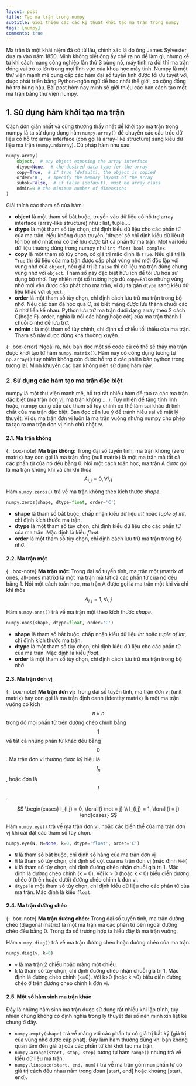 ```yaml
---
layout: post
title: Tạo ma trận trong numpy
subtitle: Giới thiệu các các kỹ thuật khởi tạo ma trận trong numpy
tags: [numpy]
comments: true
---
```


Ma trận là một khái niệm đã có từ lâu, chính xác là do ông James Sylvester đưa ra vào năm 1850. Mình không biết ông ấy chế ra nó để làm gì, nhưng kể từ khi cách mạng công nghiệp lần thứ 3 bùng nổ, máy tính ra đời thì ma trận đóng vai trò to lớn trong mọi lĩnh vực của khoa học máy tính. Numpy là một thứ viện mạnh mẽ cung cấp các hàm đại số tuyến tính được tối ưu tuyệt vời, được phát triển bằng Python-ngôn ngữ dễ học nhất thế giới, có cộng đồng hỗ trợ hùng hậu. Bài post hôm nay mình sẽ giới thiệu các bạn cách tạo một ma trận bằng thư viện numpy.

## 1. Sử dụng hàm khởi tạo ma trận

Cách đơn giản nhất và cũng thường thấy nhất để khởi tạo ma trận trong numpy là ta sử dụng dụng hàm `numpy.array()` để chuyển các cấu trúc dữ liệu có hỗ trợ array interface (còn gọi là array-like structure) sang kiểu dữ liệu ma trận (`numpy.ndarray`). Cú pháp hàm như sau:

```python
numpy.array(
    object,  # any object exposing the array interface
    dtype=None,  # the desired data-type for the array
    copy=True,  # if true (default), the object is copied
    order='K',  # specify the memory layout of the array
    subok=False,  # if false (default), must be array class
    ndmin=0 # the minimum number of dimensions 
)
```

Giải thích các tham số của hàm :

- **object** là một tham số bắt buộc, truyền vào dữ liệu có hỗ trợ array interface (array-like structure) như : list, tuple....
- **dtype** là một tham số tùy chọn, chỉ định kiểu dữ liệu cho các phần tử của  ma trận. Nếu không được truyền, 'dtype' sẽ chỉ định kiểu dữ liệu ít tốn bộ nhớ nhất mà có thể lưu được tất cả phần tử ma trận. Một vài kiểu dữ liệu thường dùng trong numpy như `int float bool complex`.
- **copy** là một tham số tùy chọn, có giá trị mặc định là `True`. Nếu giá trị là `True` thì dữ liệu của ma trận được cấp phát vùng nhớ mới độc lập với vùng nhớ của `object`, nếu giá trị là `False` thì dữ liệu ma trận dùng chung vùng nhớ với `object`. Tham số này đặc biệt hữu ích để tối ưu hóa sử dụng bộ nhớ. Tuy nhiên một số trường hợp dù `copy=False` nhưng vùng nhớ mới vẫn được cấp phát cho ma trận, ví dụ ta gán `dtype` sang kiểu dữ liệu khác với `object`.
- **order** là một tham số tùy chọn, chỉ định cách lưu trữ ma trận trong bộ nhớ. Nếu các bạn đã học qua C, sẽ biết mảng được lưu thành chuỗi các ô nhớ liền kề nhau. Python lưu trữ ma trận dưới dạng array theo 2 cách  C(hoặc F)-order, nghĩa là nối các hàng(hoặc cột) của ma trận thành 1 chuỗi ô nhớ để lưu trữ.
- **ndmin** : là một tham số tùy chỉnh, chỉ định số chiều tối thiểu của ma trận. Tham số này được dùng khá thường xuyên.

{: .box-error}
Ngoài ra, nếu bạn đọc một số code cũ có thể sẽ thấy ma trận được khởi tạo từ hàm `numpy.matrix()`. Hàm này có công dụng tương tự `np.array()` tuy nhiên không còn được hỗ trợ ở các phiên bản python trong tương lai. Mình khuyên các bạn không nên sử dụng hàm này.

### 2. Sử dụng các hàm tạo ma trận đặc biệt

numpy là một thư viện mạnh mẽ, hỗ trợ rất nhiều hàm để tạo ra các ma trận đặc biệt (ma trận đơn vị, ma trận không ... ). Tuy nhiên để tăng tính linh hoặc, numpy cung cấp các tham số tùy chỉnh có thể làm sai khác đi tính chất của ma trận đặc biệt. Bạn đọc cần lưu ý để tránh hiểu sai về mặt lý thuyết. Ví dụ ma trận đơn vị luôn là ma trận vuông nhưng numpy cho phép ta tạo ra ma trận đơn vị hình chữ nhật :v.

#### 2.1. Ma trận không

{: .box-note}
**Ma trận không:** Trong đại số tuyến tính, ma trận không (zero matrix) hay còn gọi là ma trận rỗng (null matrix) là một ma trận mà tất cả các phần tử của nó đều bằng 0. Nói một cách toán học, ma trận A được gọi là ma trận không khi và chỉ khi thỏa  $$ A_{i,j} = 0, \forall{i,j} $$

Hàm `numpy.zeros()` trả về ma trận không theo kích thước *shape*.

```python
numpy.zeros(shape, dtype=float, order='C')
```

- **shape** là tham số bắt buộc, chấp nhận kiểu dữ liệu *int* hoặc *tuple of int*, chỉ định kích thước ma trận. 
- **dtype** là một tham số tùy chọn, chỉ định kiểu dữ liệu cho các phần tử của  ma trận. Mặc định là kiểu *float*.
- **order** là một tham số tùy chọn, chỉ định cách lưu trữ ma trận trong bộ nhớ. 

#### 2.2. Ma trận một

{: .box-note}
**Ma trận một:** Trong đại số tuyến tính, ma trận một (matrix of ones, all-ones matrix) là một ma trận mà tất cả các phần tử của nó đều bằng 1. Nói một cách toán học, ma trận A được gọi là ma trận một khi và chỉ khi thỏa  $$ A_{i,j} = 1, \forall{i,j} $$

Hàm `numpy.ones()` trả về ma trận một theo kích thước *shape*.

```python
numpy.ones(shape, dtype=float, order='C')
```

- **shape** là tham số bắt buộc, chấp nhận kiểu dữ liệu *int* hoặc *tuple of int*, chỉ định kích thước ma trận. 
- **dtype** là một tham số tùy chọn, chỉ định kiểu dữ liệu cho các phần tử của  ma trận. Mặc định là kiểu *float*.
- **order** là một tham số tùy chọn, chỉ định cách lưu trữ ma trận trong bộ nhớ. 

#### 2.3. Ma trận đơn vị

{: .box-note}
**Ma trận đơn vị:** Trong đại số tuyến tính, ma trận đơn vị (unit matrix) hay còn gọi là ma trận định danh (identity matrix) là một ma trận vuông có kích $$ n \times n $$ trong đó mọi phần tử trên đường chéo chính bằng $$ 1 $$ và tất cả những phần tử khác đều bằng $$ 0 $$. Ma trận đơn vị thường được ký hiệu là  $$ I_n $$, hoặc đơn là $$ I $$.

$$
\begin{cases}
I_{i,j} = 0, \forall{i \not = j} \\
I_{i,j} = 1, \forall{i = j}
\end{cases}
$$

Hàm `numpy.eye()` trả về ma trận đơn vị, hoặc các biến thể của ma trận đơn vị khi cài đặt các tham số tùy chọn.

```python
numpy.eye(N, M=None, k=0, dtype='float', order='C')
```

- `N` là tham số bắt buộc, chỉ định số hàng của ma trận đơn vị
- `M` là tham số tùy chọn, chỉ định số cột của ma trận đơn vị (mặc định `M=N`)
- `k` là tham số tùy chọn, chỉ định đuờng chéo nhận chuỗi giá trị 1. Mặc định là đường chéo chính (k = 0). Với k > 0 (hoặc k < 0) biểu diễn đường chéo ở (trên hoặc dưới) đường chéo chính k đơn vị.
- `dtype` là một tham số tùy chọn, chỉ định kiểu dữ liệu cho các phần tử của  ma trận. Mặc định là kiểu `float`.

#### 2.4. Ma trận đường chéo

{: .box-note}
**Ma trận đường chéo:** Trong đại số tuyến tính, ma trận đường chéo (diagonal matrix) là một ma trận mà các phần tử bên ngoài đường chéo đều bằng 0. Trong đa số trường hợp ta hiểu đây là ma trận vuông.

Hàm `numpy.diag()` trả về ma trận đường chéo hoặc đường chéo của ma trận.

```python
numpy.diag(v, k=0)
```

- `v` là ma trận 2 chiều hoặc mảng một chiều.
- `k` là tham số tùy chọn, chỉ định đuờng chéo nhận chuỗi giá trị 1. Mặc định là đường chéo chính (k=0). Với k>0 (hoặc k <0) biểu diễn đường chéo ở trên đường chéo chính k đơn vị.

#### 2.5.  Một số hàm sinh ma trận khác
Đây là những hàm sinh ma trận được sử dụng rất nhiều khi lập trình, tuy nhiên chúng không có định nghĩa trong lý thuyết đại số nên mình xin liệt kê chung ở đây.

- `numpy.empty(shape)` trả về mảng với các phẩn tự có giá trị bất ký (giá trị của vùng nhớ được cấp phát). Đây làm hàm thường dùng khi bạn không quan tâm đến giá trị của các phần tử khi khởi tạo ma trận.
- `numpy.arange(start, stop, step)` tương tự hàm `range()` nhưng trả về kiểu dữ liệu ma trận.
- `numpy.linspace(start, end, num))` trả về ma trận gồm `num` phần tử có giá trị cách đều nhau nằm trong đoạn [start, end] hoặc khoảng [start, end). 
